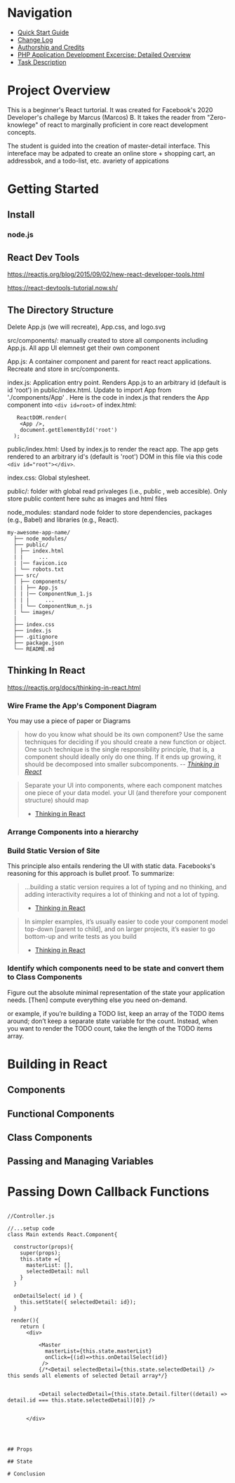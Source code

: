 # Navigation

* [Quick Start Guide](#php-rest-api-quick-start-guide-and-demo)
* [Change Log](#change-log-updates-for-2019-and-2020)
* [Authorship and Credits](#authorship-and-credits)
* [PHP Application Development Excercise: Detailed Overview](#php-application-development-excercise-overview)
* [Task Description](#php-application-development-excercise-task-description)

# Project Overview

This is a beginner's React turtorial. It was created for Facebook's 2020 Developer's challege by Marcus (Marcos) B.  It takes the reader from "Zero-knowlege" of react to marginally proficient in core react development concepts.

The student is guided into the creation of master-detail interface.  This intereface may be adpated to create an online store + shopping cart, an addressbok, and a todo-list, etc. avariety of appications


# Getting Started

## Install

### node.js



## React Dev Tools

https://reactjs.org/blog/2015/09/02/new-react-developer-tools.html

https://react-devtools-tutorial.now.sh/

## The Directory Structure

 Delete App.js (we will recreate), App.css, and logo.svg
 
 src/components/:  manually created to store all components including App.js. All app UI elemnest get their own component
 
 App.js: A container component and parent for react react applications.     Recreate and store in src/components. 
 
 index.js:  Application entry point.  Renders App.js to an arbitrary id (default is id 'root') in public/index.html. Update to import App from './components/App' . 
 Here is the code in index.js that renders the App component into `<div id=root>` of index.html: 
``` 
   ReactDOM.render(
    <App />,
    document.getElementById('root')
  );
 ```

 public/index.html: Used by index.js to render the react app.  The app gets rendered to an arbitrary id's (default is 'root') DOM in this file  via this code `<div id="root"></div>`.

 
 index.css: Global stylesheet. 
 
 public/: folder with global read privaleges (i.e., public , web accesible).  Only store public content here suhc as images and html files
 
 node_modules: standard node folder to store dependencies, packages (e.g., Babel) and libraries (e.g., React). 


```
my-awesome-app-name/
  ├── node_modules/
  ├── public/
  │ ├── index.html
  | |     ...
  | |── favicon.ico  
  | └── robots.txt
  ├── src/
  │ ├── components/
  | | ├── App.js 
  │ | |── ComponentNum_1.js
  | | |     ...
  │ | └── ComponentNum_n.js
  | └── images/
  |
  ├── index.css
  ├── index.js
  ├── .gitignore
  ├── package.json
  └── README.md
```

## Thinking In React

https://reactjs.org/docs/thinking-in-react.html


### Wire Frame the App's Component Diagram

You may use a piece of paper or Diagrams

> how do you know what should be its own component? Use the same techniques for deciding if
> you should create a new function or object. One such technique is the single responsibility
> principle, that is, a component should ideally only do one thing. If it ends up growing, it
> should be decomposed into smaller subcomponents.
> *-- [Thinking in React](https://reactjs.org/docs/thinking-in-react.html#step-1-break-the-ui-into-a-component-hierarchy)*


> Separate your UI into components, where each component matches one piece of your data model.
> your UI (and therefore your component structure) should map
> - [Thinking in React](https://reactjs.org/docs/thinking-in-react.html#step-1-break-the-ui-into-a-component-hierarchy)

### Arrange Components into a hierarchy



### Build Static Version of Site 

This principle also entails rendering the UI with static data. Facebooks's reasoning for this approach is bullet proof.  To summarize:

> ...building a static version requires a lot of typing and no thinking, and adding interactivity 
> requires a lot of thinking and not a lot of typing.
> - [Thinking in React](https://reactjs.org/docs/thinking-in-react.html#step-2-build-a-static-version-in-react)

> In simpler examples, it’s usually easier to code your component model top-down [parent to child],
> and on larger projects, it’s easier to go bottom-up and write tests as you build
> - [Thinking in React](https://reactjs.org/docs/thinking-in-react.html#step-2-build-a-static-version-in-react)



### Identify which components need to be state and convert them to Class Components

Figure out the absolute minimal representation of the state your application needs. [Then] compute everything else you need on-demand. 

or example, if you’re building a TODO list, keep an array of the TODO items around; don’t keep a separate state variable for the count. Instead, when you want to render the TODO count, take the length of the TODO items array.


# Building in React

## Components


## Functional Components


## Class Components

## Passing and Managing Variables

# Passing Down Callback Functions

```JSX

//Controller.js

//...setup code
class Main extends React.Component{

  constructor(props){
    super(props);
    this.state ={
      masterList: [],
      selectedDetail: null
    }
  }

  onDetailSelect( id ) {
    this.setState({ selectedDetail: id});
  }

 render(){
    return (
      <div>

          <Master 
            masterList={this.state.masterList}
            onClick={(id)=>this.onDetailSelect(id)}
           />
          {/*<Detail selectedDetail={this.state.selectedDetail} /> this sends all elements of selected Detail array*/}


          <Detail selectedDetail={this.state.Detail.filter((detail) => detail.id === this.state.selectedDetail)[0]} /> 

                 
      </div>
    



## Props

## State

# Conclusion